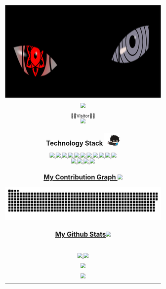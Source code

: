<img src="https://github.com/mam-06/mam-06/blob/main/images/newbg(1).png" height="300" />
<p align="center">
  <img src='https://readme-typing-svg.herokuapp.com?color=%2336BCF7&lines=Information+System+UIN+Sunan+Ampel'>
</p>

<p align="center">
  👩‍💻Visitor👨‍💻<br>
  <img src="https://profile-counter.glitch.me/mam-06/count.svg" />
</p>

<h2 align="center">Technology Stack <img src="https://github.com/mam-06/mam-06/blob/main/images/laptop.gif" width="50"></h2>

<p align="center">
<!-- <h2 align="center">
  💻 OS 
<br>
<img src="https://img.shields.io/badge/Windows-0078D6?style=for-the-badge&logo=windows&logoColor=white"/>
<img src="https://img.shields.io/badge/Android-3DDC84?style=for-the-badge&logo=android&logoColor=white"/>
<h2 align="center">
  🌐 Web Browsers 
 <br>
<img src="https://img.shields.io/badge/Google_chrome-4285F4?style=for-the-badge&logo=Google-chrome&logoColor=white"/>
</h2>
<h2 align="center">
  🚀 Skills
 <br> -->
<a href="https://www.java.com/en/">
<img src="https://img.shields.io/badge/-java-E34A86?style=flat-square&logo=java"/>
<a href="https://www.python.org/">
<img src="https://img.shields.io/badge/-Python-00599C?style=flat-square&logo=python"/>
<a href="https://www.php.net/">
<img src="https://img.shields.io/badge/-PHP-E34F26?style=flat-square&logo=php"/>
<a href="https://codeigniter.com/">
<img src="https://img.shields.io/badge/-CodeIgniter-1572B6?style=flat-square&logo=codeigniter"/>
<a href="https://getbootstrap.com/">
<img src="https://img.shields.io/badge/-Bootstrap-563D7C?style=flat-square&logo=bootstrap"/>
<a href="https://www.mysql.com/">
<img src="https://img.shields.io/badge/-MySQL-black?style=flat-square&logo=mysql"/>
<a href="https://git-scm.com/">
<img src="https://img.shields.io/badge/-Git-black?style=flat-square&logo=git"/>
<a href="https://github.com/">
<img src="https://img.shields.io/badge/-GitHub-black?style=flat-square&logo=github"/>
<a href="https://www.apachefriends.org/">
<img src="https://img.shields.io/badge/-XAMPP?style=flat-square&logo=XAMPP"/>
<a href="https://www.figma.com/">
<img src="https://img.shields.io/badge/-figma?style=flat-square&logo=figma"/>
<a href="https://streamlit.io/">
<img src="https://img.shields.io/badge/-streamlit?style=flat-square&logo=streamlit"/> <br>
<a href="https://netbeans.apache.org/">
<img src="https://img.shields.io/badge/apache%20netbeans-1B6AC6?style=for-the-badge&logo=apache%20netbeans%20IDE&logoColor=white"/>
<a href="https://colab.research.google.com/">
<img src="https://img.shields.io/badge/Colab-F9AB00?style=for-the-badge&logo=googlecolab&color=525252"/>
<a href="https://notepad-plus-plus.org/">
<img src="https://img.shields.io/badge/Notepad++-90E59A.svg?style=for-the-badge&logo=notepad%2B%2B&logoColor=black"/>
<a href="https://code.visualstudio.com/">
<img src="https://img.shields.io/badge/Visual_Studio_Code-0078D4?style=for-the-badge&logo=visual%20studio%20code&logoColor=white"/>
<!-- <img src="https://img.shields.io/badge/Google%20Sheets-34A853?style=for-the-badge&logo=google-sheets&logoColor=white"/>
<img src="https://img.shields.io/badge/Microsoft_Excel-217346?style=for-the-badge&logo=microsoft-excel&logoColor=white"/>
<img src="https://img.shields.io/badge/Microsoft_Office-D83B01?style=for-the-badge&logo=microsoft-office&logoColor=white"/>
<img src="https://img.shields.io/badge/Microsoft_PowerPoint-B7472A?style=for-the-badge&logo=microsoft-powerpoint&logoColor=white"/>
<img src="https://img.shields.io/badge/Microsoft_Word-2B579A?style=for-the-badge&logo=microsoft-word&logoColor=white"/>
</h2> -->
</p>
<!-- <h2 align="center">Reach me out on <img src="https://media.tenor.com/B1tV14bHvNMAAAAi/anime.gif" width="50"></h2>

<p align="center">
<a href="https://www.instagram.com/mam.06_">
<img src="https://img.shields.io/badge/-MAM-purple?style=flat-square&logo=instagram&logoColor=white&link=https://www.instagram.com/mam.06_/">
<a href="mailto: khotib.bul@gmail.com">
 <img src="https://img.shields.io/badge/-khotib.bul-c14438?style=flat-square&logo=Gmail&logoColor=white&link=mailto:khotib.bul@gmail.com"/>
</a>
<a href="https://www.linkedin.com/in/mam06/">
 <img src="https://img.shields.io/badge/-mam06-blue?style=flat-square&logo=Linkedin&logoColor=white&link=https://www.linkedin.com/in/mam06/"/>
</a>
 <a href="https://twitter.com/MAM06_">
 <img src="https://img.shields.io/badge/-mam06_-blue?style=flat-square&logo=twitter&logoColor=white&link=https://twitter.com/MAM06_"/>
</a>
</p> -->


<h2 align="center">
  My Contribution Graph <img src="https://media.tenor.com/Zh-kW5K_X0kAAAAi/neko-anime.gif" width="50">
</h2>
<p align="center">
  <img src="https://github.com/mam-06/mam-06/raw/output/github-contribution-grid-snake.svg" alt="snake"></center>
</p>

<h2 align="center">
  My Github Stats<img src="https://media.tenor.com/RY9NX67klacAAAAi/sad-cute.gif" width="50">
</h2>
 
<br>

<p align = "center">
  <img  src = "https://github-readme-stats.vercel.app/api?username=mam-06&show_icons=true&theme=tokyonight">
  <img src = "https://github-readme-stats.vercel.app/api/top-langs/?username=mam-06&hide=javascript,html">
</p>

<p align = "center">
 <img  src="https://github-readme-streak-stats.herokuapp.com/?user=mam-06&show_icons=true&locale=en&layout=compact&theme=radical&line_height=0" />
</p> 

<p align = "center">
 <img src="https://github-readme-activity-graph.cyclic.app/graph?username=MAM-06">
</p> 
<hr>
